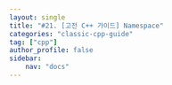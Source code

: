 ```yaml
---
layout: single
title: "#21. [고전 C++ 가이드] Namespace"
categories: "classic-cpp-guide"
tag: ["cpp"]
author_profile: false
sidebar: 
    nav: "docs"
---
```

